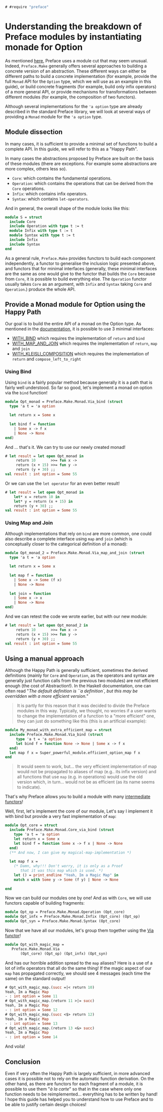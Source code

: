 ```ocaml
# #require "preface"
```

# Understanding the breakdown of Preface modules by instantiating monade for Option

As mentioned
[here](https://github.com/xvw/preface#some-design-choices), Preface
uses a module cut that may seem unusual. Indeed, `Preface.Make`
generally offers several approaches to building a concrete version of
an abstraction. These different ways can either be different paths to
build a concrete implementation (for example, provide the full
`Monad` API for the `Option` type, which we will use as an example in
this guide), or build concrete fragments (for example, build only
infix operators) of a more general API, or provide mechanisms for
transformations between different modules (for example, the
composition of two functors).

Although several implementations for the `'a option` type are already
described in the standard Preface library, we will look at several
ways of providing a `Monad` module for the `'a option` type.

## Module dissection

In many cases, it is sufficient to provide a minimal set of functions
to build a complete API. In this guide, we will refer to this as a
"Happy Path".

In many cases the abstractions proposed by Preface are built on the
basis of these modules (there are exceptions. For example some
abstractions are more complex, others less so).

- `Core`: which contains the fundamental operations.
- `Operation`: which contains the operations that can be derived from
  the `Core` operations.
- `Infix`: which contains infix operators.
- `Syntax`: which contains `let-operators`.

And in general, the overall shape of the module looks like this:

```ocaml non-deterministic=command
module S = struct 
  include Core
  include Operation with type t := t
  module Infix with type t := t
  module Syntax with type t := t
  include Infix
  include Syntax
end
```

As a general rule, `Preface.Make` provides functors to build each
component independently, a functor to generalise the inclusion logic
presented above, and functors that for minimal interfaces (generally,
these minimal interfaces are the same as one would give to the functor
that builds the `Core` because from `Core`, it is possible to build
everything else. The `Operation` functor usually takes `Core` as an
argument, with `Infix` and `Syntax` taking `Core` and `Operation`.)
produce the whole API.


## Provide a Monad module for Option using the Happy Path

Our goal is to build the entire API of a monad on the Option type. As
mentioned in the
[documentation](https://ocaml-preface.github.io/preface/Preface_specs/Monad/index.html#minimal-definition),
it is possible to use 3 minimal interfaces:

- [WITH_BIND](https://ocaml-preface.github.io/preface/Preface_specs/Monad/module-type-WITH_BIND/index.html)
  which requires the implementation of `return` and `bind`
- [WITH_MAP_AND_JOIN](https://ocaml-preface.github.io/preface/Preface_specs/Monad/module-type-WITH_MAP_AND_JOIN/index.html)
  which requires the implementation of `return`, `map` and `join`
- [WITH_KLEISLI_COMPOSITION](https://ocaml-preface.github.io/preface/Preface_specs/Monad/module-type-WITH_KLEISLI_COMPOSITION/index.html)
  which requires the implementation of `return` and `compose_left_to_right`

### Using Bind

Using `bind` is a fairly popular method because generally it is a path
that is fairly well understood. So far so good, let's implement a
monad on option via the `bind` function!

```ocaml
module Opt_monad = Preface.Make.Monad.Via_bind (struct 
  type 'a t = 'a option 
  
  let return x = Some x
  
  let bind f = function 
    | Some x -> f x 
    | None -> None
end)
```

And ... that's it. We can try to use our newly created monad!

```ocaml
# let result = let open Opt_monad in
     return 10       >>= fun x -> 
     return (x + 15) >>= fun y -> 
     return (y + 30) ;;
val result : int option = Some 55
```

Or we can use the `let operator` for an even better result!

```ocaml
# let result = let open Opt_monad in 
    let* x = return 10 in 
    let* y = return (x + 15) in 
    return (y + 30) ;;
val result : int option = Some 55
```

### Using Map and Join

Although implementations that rely on `bind` are more common, one
could also describe a complete interface using `map` and `join` (which
is conceptually closer to the categorical definition of a monad):

```ocaml
module Opt_monad_2 = Preface.Make.Monad.Via_map_and_join (struct 
  type 'a t = 'a option 
  
  let return x = Some x
  
  let map f = function 
    | Some x -> Some (f x)
    | None -> None
    
  let join = function 
    | Some x -> x 
    | None -> None
end)
```

And we can retest the code we wrote earlier, but with our new module:

```ocaml
# let result = let open Opt_monad_2 in
     return 10       >>= fun x -> 
     return (x + 15) >>= fun y -> 
     return (y + 30) ;;
val result : int option = Some 55
```

## Using a manual approach

Although the Happy Path is generally sufficient, sometimes the derived
definitions (mainly for `Core` and `Operation`, as the operators and
syntax are generally just function calls from the previous two
modules) are not efficient enough (the cost of Abstraction!).  In the
Haskell documentation, one can often read "*The default definition is
``a definition`, but this may be overridden with a more efficient
version.*" 

> It is partly for this reason that it was decided to divide the
> Preface modules in this way. Typically, we thought, no worries if a
> user wants to change the implementation of a function to a "more
> efficient" one, they can just do something like this (this is an
> artificial example):

```ocaml non-deterministic=command
module My_monad_with_extra_efficient_map = struct 
  include Preface.Make.Monad.Via_bind (struct 
     type 'a t = 'a option 
     let bind f = function None -> None | Some x -> f x
  end)
  let map f x = Super_powerful_module.efficient_option_map f x
end
```

> It would seem to work, but... the very efficient implementation of
> map would not be propagated to aliases of map (e.g.. its infix
> version) and all functions that use `map` (e.g. in operations) would
> use the old version which, in turn... would not be as efficient (as
> its name seems to indicate).

That's why Preface allows you to build a module with many
[intermediate
functors](https://ocaml-preface.github.io/preface/Preface_make/Monad/index.html#manual-construction)!

Well, first, let's implement the core of our module, Let's say I
implement it with bind but provide a very fast implementation of
`map`:

```ocaml
module Opt_core = struct
  include Preface.Make.Monad.Core_via_bind (struct 
    type 'a t = 'a option 
    let return x = Some x
    let bind f = function Some x -> f x | None -> None
  end)
  (** And now, I can give my magical-map-implementation *)
  
  let map f x = 
    (* Damn, why!!! Don't worry, it is only as a Proof
       that it was this map which is used. *)
    let () = print_endline "Yeah, Im a Magic Map" in 
    match x with Some y -> Some (f y) | None -> None
    
end
```

Now we can build our modules one by one! And as with `Core`, we will
use functors capable of building fragments:

```ocaml
module Opt_op = Preface.Make.Monad.Operation (Opt_core)
module Opt_infx = Preface.Make.Monad.Infix (Opt_core) (Opt_op)
module Opt_syn = Preface.Make.Monad.Syntax (Opt_core)
```

Now that we have all our modules, let's group them together using the
[Via
functor](https://ocaml-preface.github.io/preface/Preface_make/Monad/Via/index.html)!

```ocaml
module Opt_with_magic_map = 
   Preface.Make.Monad.Via 
       (Opt_core) (Opt_op) (Opt_infx) (Opt_syn)
```

And has our horrible addition spread to the `map` aliases? Here is a
use of a lot of infix operators that all do the same thing! If the
magic aspect of our `map` has propagated correctly, we should see 4
messages (each time the same) on the standard output!

```ocaml
# Opt_with_magic_map.(succ =|< return 10)
Yeah, Im a Magic Map
- : int option = Some 11
# Opt_with_magic_map.(return 11 >|= succ)
Yeah, Im a Magic Map
- : int option = Some 12
# Opt_with_magic_map.(succ <$> return 12)
Yeah, Im a Magic Map
- : int option = Some 13
# Opt_with_magic_map.(return 13 <&> succ)
Yeah, Im a Magic Map
- : int option = Some 14
```

And voila!

## Conclusion

Even if very often the Happy Path is largely sufficient, in more
advanced cases it is possible not to rely on the automatic function
derivation. On the other hand, as there are functors for each fragment
of a module, it is possible to use them "*à la carte*" so that in the
case where only one function needs to be reimplemented... everything
has to be written by hand! I hope this guide has helped you to
understand how to use Preface and to be able to justify certain design
choices!
